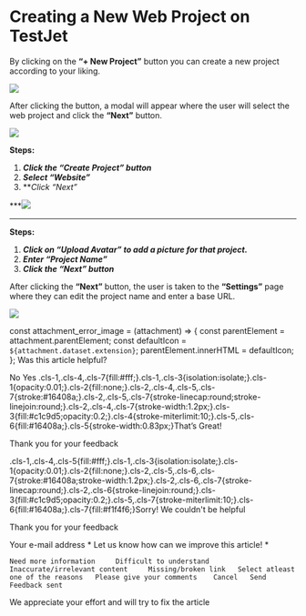 # Creating a New Web Project on TestJet

By clicking on the **“+ New Project”** button you can create a new project according to your liking.

![](https://s3.amazonaws.com/cdn.freshdesk.com/data/helpdesk/attachments/production/151010752480/original/0nkIrLVZTWnT4fKXKpi8QCrczOi-qEbwTQ.png?1675751872)  


After clicking the button, a modal will appear where the user will select the web project and click the **“Next”** button.

![](https://s3.amazonaws.com/cdn.freshdesk.com/data/helpdesk/attachments/production/151010752513/original/ZTY0TpAj1Xn_GiDvmwJX9YzwFOHpQWlGEg.png?1675751911)  


**Steps:**

1. ***Click the “Create Project” button***
2. ***Select “Website”***
3. ***Click “Next”*

***![](https://s3.amazonaws.com/cdn.freshdesk.com/data/helpdesk/attachments/production/151010752567/original/EZo9HzAz71nQcAmZy0hqHqGfd9cz5J77Ew.png?1675752014)  
***

**Steps:**

1. ***Click on “Upload Avatar” to add a picture for that project.***
2. ***Enter “Project Name”***
3. ***Click the “Next” button***

After clicking the **“Next”** button, the user is taken to the **“Settings”** page where they can edit the project name and enter a base URL. 

![](https://s3.amazonaws.com/cdn.freshdesk.com/data/helpdesk/attachments/production/151010752623/original/bMRJfA9d2X0sVGLYjeG7K6LH1ccmGmLQhg.png?1675752088)  
 

 
  const attachment_error_image = (attachment) => {
    const parentElement = attachment.parentElement;
    const defaultIcon = `${attachment.dataset.extension}`;
    parentElement.innerHTML = defaultIcon;
  };
 Was this article helpful?

   No   Yes    .cls-1,.cls-4,.cls-7{fill:#fff;}.cls-1,.cls-3{isolation:isolate;}.cls-1{opacity:0.01;}.cls-2{fill:none;}.cls-2,.cls-4,.cls-5,.cls-7{stroke:#16408a;}.cls-2,.cls-5,.cls-7{stroke-linecap:round;stroke-linejoin:round;}.cls-2,.cls-4,.cls-7{stroke-width:1.2px;}.cls-3{fill:#c1c9d5;opacity:0.2;}.cls-4{stroke-miterlimit:10;}.cls-5,.cls-6{fill:#16408a;}.cls-5{stroke-width:0.83px;}That’s Great!

Thank you for your feedback

   .cls-1,.cls-4,.cls-5{fill:#fff;}.cls-1,.cls-3{isolation:isolate;}.cls-1{opacity:0.01;}.cls-2{fill:none;}.cls-2,.cls-5,.cls-6,.cls-7{stroke:#16408a;stroke-width:1.2px;}.cls-2,.cls-6,.cls-7{stroke-linecap:round;}.cls-2,.cls-6{stroke-linejoin:round;}.cls-3{fill:#c1c9d5;opacity:0.2;}.cls-5,.cls-7{stroke-miterlimit:10;}.cls-6{fill:#16408a;}.cls-7{fill:#f1f4f6;}Sorry! We couldn't be helpful

Thank you for your feedback

   Your e-mail address \*  Let us know how can we improve this article! \*

    Need more information     Difficult to understand     Inaccurate/irrelevant content     Missing/broken link   Select atleast one of the reasons   Please give your comments    Cancel   Send     Feedback sent

We appreciate your effort and will try to fix the article

  